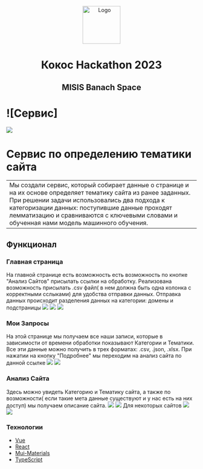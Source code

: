 <br />
<div align="center">
    <img src="src/assets/kokos_round.png" alt="Logo" width="100" height="100">
  <h1 align="center">Кокос Hackathon 2023</h1>
  <h2 align="center">
    MISIS Banach Space
  </h2>
</div>

# ![Сервис]
<img src='src/assets/screenshots/9.jpg'>

# Сервис по определению тематики сайта
<table>
<tr>
<td>
  Мы создали сервис, который собирает данные о странице и на их основе определяет тематику сайта из ранее заданных. При решении задачи использовались два подхода к категоризации данных: поступившие данные проходят лемматизацию и сравниваются с ключевыми словами и обученная нами модель машинного обучения. 
</td>
</tr>
</table>

## Функционал

### Главная страница
На главной странице есть возможность есть возможность по кнопке "Анализ Сайтов" присылать ссылки на обработку. Реализована возможность присылать .csv файл( в нем должна быть одна колонка с корректными сслыками) для удобства отправки данных. Отправка данных происходит разделения данных на категории: домены и подстраницы
<img src='src/assets/screenshots/1.jpg'>
<img src='src/assets/screenshots/2.jpg'>
<img src='src/assets/screenshots/3.jpg'>


### Мои Запросы
На этой странице мы получаем все наши записи, которые в зависимости от времени обработки показывают Категории и Тематики. Все эти данные можно получить в трех форматах: .csv, .json, .xlsx. При нажатии на кнопку "Подробнее" мы переходим на анализ сайта по данной ссылке
<img src='src/assets/screenshots/5.jpg'>
<img src='src/assets/screenshots/4.jpg'>

### Анализ Сайта
Здесь можно увидеть Категорию и Тематику сайта, а также по возможности( если такие мета данные существуют и у нас есть на них доступ) мы получаем описание сайта.
<img src='src/assets/screenshots/9.jpg'>
<img src='src/assets/screenshots/12.jpg'>
Для некоторых сайтов 
<img src='src/assets/screenshots/9.jpg'>
<img src='src/assets/screenshots/12.jpg'>

### Технологии

* <a href='https://ru.vuejs.org'>Vue
* <a href='https://react.dev'>React
* <a href='https://mui.com'>Mui-Materials
* <a href='https://www.typescriptlang.org'>TypeScript

